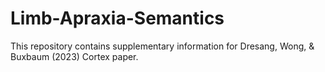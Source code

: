 # Limb-Apraxia-Semantics
This repository contains supplementary information for Dresang, Wong, &amp; Buxbaum (2023) Cortex paper.
